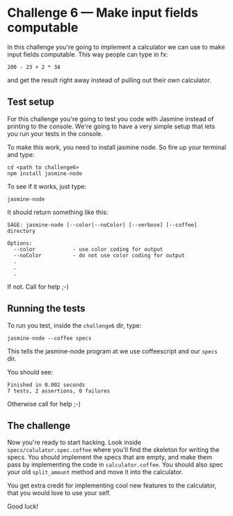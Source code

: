 Challenge 6 — Make input fields computable
======

In this challenge you're going to implement a calculator we can use to make input fields computable. This way people can type in fx:

    200 - 23 + 2 * 34

and get the result right away instead of pulling out their own calculator.

Test setup
------
For this challenge you're going to test you code with Jasmine instead of printing to the console. We're going to have a very simple setup that lets you run your tests in the console.

To make this work, you need to install jasmine node. So fire up your terminal and type:

    cd <path to challenge6>
    npm install jasmine-node

To see if it works, just type:

    jasmine-node

It should return something like this:

    SAGE: jasmine-node [--color|--noColor] [--verbose] [--coffee] directory

    Options:
      --color            - use color coding for output
      --noColor          - do not use color coding for output
      .
      .
      .

If not. Call for help ;-)

Running the tests
------

To run you test, inside the `challenge6` dir, type:

    jasmine-node --coffee specs

This tells the jasmine-node program at we use coffeescript and our `specs` dir.

You should see:

    Finished in 0.002 seconds
    7 tests, 2 assertions, 0 failures

Otherwise call for help ;-)

The challenge
------

Now you're ready to start hacking. Look inside `specs/calulator.spec.coffee` where you'll find the skeleton for writing the specs. 
You should implement the specs that are empty, and make them pass by implementing the code in `calculator.coffee`.
You should also spec your old `split_amount` method and move it into the calculator.

You get extra credit for implementing cool new features to the calculator, that you would love to use your self.

Good luck!
